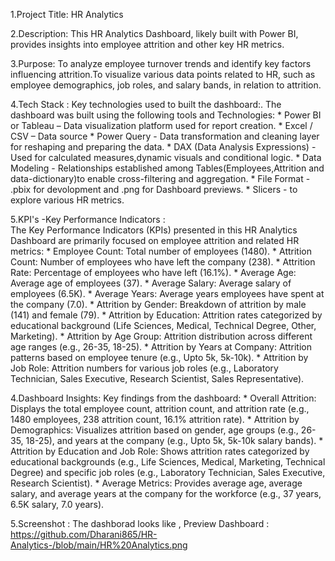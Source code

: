 1.Project Title:
   HR Analytics 
   
2.Description:
    This HR Analytics Dashboard, likely built with Power BI, provides insights into employee attrition and other key HR metrics. 
    
3.Purpose:
   To analyze employee turnover trends and identify key factors influencing attrition.To visualize various data points related to HR, such as employee demographics, job roles, and salary bands, in relation to attrition. 

4.Tech Stack :
   Key technologies used to built the dashboard:.
      The dashboard was built using the following tools and Technologies:
       * Power BI or Tableau – Data visualization platform used for report creation.
       * Excel / CSV – Data source
       * Power Query - Data transformation and cleaning layer for reshaping and preparing the data.
       * DAX (Data Analysis Expressions) - Used for calculated measures,dynamic visuals and conditional logic.
       * Data Modeling -  Relationships established among Tables(Employees,Attrition and data-dictionary)to enable cross-filtering and aggregation.
       * File Format - .pbix for devolopment and .png for Dashboard previews.
       * Slicers - to explore various HR metrics.

5.KPI's -Key Performance Indicators :  
    The Key Performance Indicators (KPIs) presented in this HR Analytics Dashboard are primarily focused on employee attrition and related HR metrics:
         * Employee Count: Total number of employees (1480).
         * Attrition Count: Number of employees who have left the company (238).
         * Attrition Rate: Percentage of employees who have left (16.1%).
         * Average Age: Average age of employees (37).
         * Average Salary: Average salary of employees (6.5K).
         * Average Years: Average years employees have spent at the company (7.0).
         * Attrition by Gender: Breakdown of attrition by male (141) and female (79).
         * Attrition by Education: Attrition rates categorized by educational background (Life Sciences, Medical, Technical Degree, Other, Marketing).
         * Attrition by Age Group: Attrition distribution across different age ranges (e.g., 26-35, 18-25).
         * Attrition by Years at Company: Attrition patterns based on employee tenure (e.g., Upto 5k, 5k-10k).
         * Attrition by Job Role: Attrition numbers for various job roles (e.g., Laboratory Technician, Sales Executive, Research Scientist, Sales Representative).
         

4.Dashboard Insights: 
   Key findings from the dashboard:
      * Overall Attrition:
          Displays the total employee count, attrition count, and attrition rate (e.g., 1480 employees, 238 attrition count, 16.1% attrition rate).
      * Attrition by Demographics:
          Visualizes attrition based on gender, age groups (e.g., 26-35, 18-25), and years at the company (e.g., Upto 5k, 5k-10k salary bands).
      * Attrition by Education and Job Role:
          Shows attrition rates categorized by educational backgrounds (e.g., Life Sciences, Medical, Marketing, Technical Degree) and specific job roles (e.g., 
          Laboratory Technician, Sales Executive, Research Scientist).
      * Average Metrics:
          Provides average age, average salary, and average years at the company for the workforce (e.g., 37 years, 6.5K salary, 7.0 years).

5.Screenshot : 
  The dashborad looks like , 
  Preview Dashboard : https://github.com/Dharani865/HR-Analytics-/blob/main/HR%20Analytics.png

